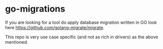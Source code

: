 # go-migrations

If you are looking for a tool do apply database migration written in GO look here
https://github.com/golang-migrate/migrate.

This repo is very use case specific (and not as rich in drivers) as the above mentioned.
